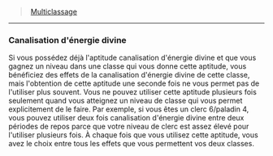 ﻿> [Multiclassage](hd_multiclassing.md)

---

### Canalisation d'énergie divine

Si vous possédez déjà l'aptitude canalisation d'énergie divine et que vous gagnez un niveau dans une classe qui vous donne cette aptitude, vous bénéficiez des effets de la canalisation d'énergie divine de cette classe, mais l'obtention de cette aptitude une seconde fois ne vous permet pas de l'utiliser plus souvent. Vous ne pouvez utiliser cette aptitude plusieurs fois seulement quand vous atteignez un niveau de classe qui vous permet explicitement de le faire. Par exemple, si vous êtes un clerc 6/paladin 4, vous pouvez utiliser deux fois canalisation d'énergie divine entre deux périodes de repos parce que votre niveau de clerc est assez élevé pour l'utiliser plusieurs fois. À chaque fois que vous utilisez cette aptitude, vous avez le choix entre tous les effets que vous permettent vos deux classes.

